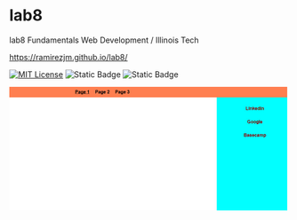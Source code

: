# lab8

lab8 Fundamentals Web Development / Illinois Tech

https://ramirezjm.github.io/lab8/

[![MIT License](https://img.shields.io/badge/License-MIT-green.svg)](https://choosealicense.com/licenses/mit/)
![Static Badge](https://img.shields.io/badge/HTML5-%23f06529)
![Static Badge](https://img.shields.io/badge/CSS3-%232965f1)

<div>
  <img src="screenshot.jpg" width=500>
</div>
